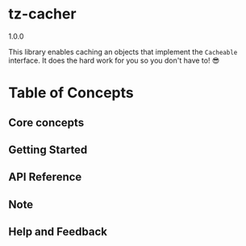 # tz-cacher

1.0.0

This library enables caching an objects that implement the `Cacheable` interface. It does the hard work for you so you don't have to! 😎

# Table of Concepts

## Core concepts

## Getting Started

## API Reference

## Note

## Help and Feedback


